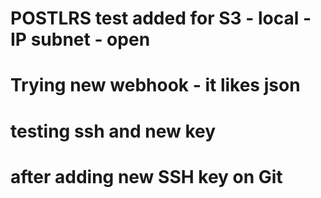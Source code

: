 # POSTLRS test added for S3 - local - IP subnet - open
# Trying new webhook - it likes json
# testing ssh and new key
# after adding new SSH key on Git
